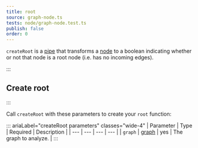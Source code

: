 ```yaml
---
title: root
source: graph-node.ts
tests: node/graph-node.test.ts
publish: false
order: 0
---
```


`createRoot` is a [pipe](/docs/logic/pipes-overview) that transforms a [node](/docs/logic/graph-overview#graph-node-and-edge) to a boolean indicating whether or not that node is a root node (i.e. has no incoming edges).


:::
## Create root
:::

Call `createRoot` with these parameters to create your `root` function:

::: ariaLabel="createRoot parameters" classes="wide-4"
| Parameter | Type | Required | Description |
| --- | --- | --- | --- |
| `graph` | [graph](/docs/logic/graph-overview) | yes | The graph to analyze. |
:::

